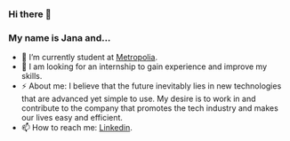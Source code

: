 ### Hi there 👋
### My name is Jana and...

- 🌱 I’m currently student at [Metropolia](https://www.metropolia.fi/fi/opiskelu-metropoliassa/amk-tutkinnot/tieto-ja-viestintatekniikka).
- 🤔 I am looking for an internship to gain experience and improve my skills.
- ⚡ About me: I believe that the future inevitably lies in new technologies that are advanced yet simple to use. My desire is to work in and contribute to the company that promotes the tech industry and makes our lives easy and efficient.
- 📫 How to reach me: [Linkedin](https://www.linkedin.com/in/jankry).
